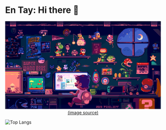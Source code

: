 # En Tay: Hi there 👋

<p align=center>
    <img src="images/mario.gif"/>
    <a href="https://www.artstation.com/artwork/RynnOv">(image source)</a>
</p>

![Top Langs](https://github-readme-stats.vercel.app/api/top-langs/?username=pujangga123&layout=compact)
